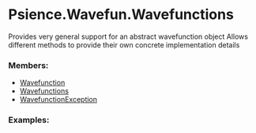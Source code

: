 # <a id="Psience.Wavefun.Wavefunctions">Psience.Wavefun.Wavefunctions</a>
    
Provides very general support for an abstract wavefunction object
Allows different methods to provide their own concrete implementation details

### Members:

  - [Wavefunction](Wavefunctions/Wavefunction.md)
  - [Wavefunctions](Wavefunctions/Wavefunctions.md)
  - [WavefunctionException](Wavefunctions/WavefunctionException.md)

### Examples:



